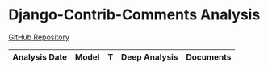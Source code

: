 # Django-Contrib-Comments Analysis

[GitHub Repository](https://github.com/django/django-contrib-comments)

| Analysis Date | Model | T | Deep Analysis | Documents |
|---------------|-------|---|:-------------:|-----------|
